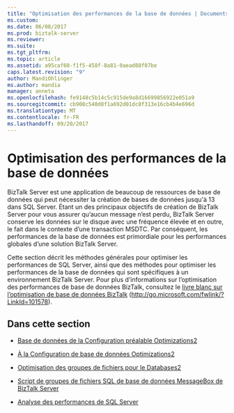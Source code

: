 ```yaml
---
title: "Optimisation des performances de la base de données | Documents Microsoft"
ms.custom: 
ms.date: 06/08/2017
ms.prod: biztalk-server
ms.reviewer: 
ms.suite: 
ms.tgt_pltfrm: 
ms.topic: article
ms.assetid: a95caf60-f1f5-458f-8a81-0aead88f07be
caps.latest.revision: "9"
author: MandiOhlinger
ms.author: mandia
manager: anneta
ms.openlocfilehash: fe9148c5b14c5c915de9a8d16699856922e051a9
ms.sourcegitcommit: cb908c540d8f1a692d01dc8f313e16cb4b4e696d
ms.translationtype: MT
ms.contentlocale: fr-FR
ms.lasthandoff: 09/20/2017
---
```

# <a name="optimizing-database-performance"></a>Optimisation des performances de la base de données
BizTalk Server est une application de beaucoup de ressources de base de données qui peut nécessiter la création de bases de données jusqu'à 13 dans SQL Server. Étant un des principaux objectifs de création de BizTalk Server pour vous assurer qu’aucun message n’est perdu, BizTalk Server conserve les données sur le disque avec une fréquence élevée et en outre, le fait dans le contexte d’une transaction MSDTC. Par conséquent, les performances de la base de données est primordiale pour les performances globales d’une solution BizTalk Server.  
  
 Cette section décrit les méthodes générales pour optimiser les performances de SQL Server, ainsi que des méthodes pour optimiser les performances de la base de données qui sont spécifiques à un environnement BizTalk Server. Pour plus d’informations sur l’optimisation des performances de base de données BizTalk, consultez le [livre blanc sur l’optimisation de base de données BizTalk](http://go.microsoft.com/fwlink/?LinkId=101578) (http://go.microsoft.com/fwlink/?LinkId=101578).  
  
## <a name="in-this-section"></a>Dans cette section  
  
-   [Base de données de la Configuration préalable Optimizations2](../technical-guides/pre-configuration-database-optimizations2.md)  
  
-   [À la Configuration de base de données Optimizations2](../technical-guides/post-configuration-database-optimizations2.md)  
  
-   [Optimisation des groupes de fichiers pour le Databases2](../technical-guides/optimizing-filegroups-for-the-databases2.md)  
  
-   [Script de groupes de fichiers SQL de base de données MessageBox de BizTalk Server](../technical-guides/biztalk-server-messagebox-database-filegroups-sql-script.md)  
  
-   [Analyse des performances de SQL Server](../technical-guides/monitoring-sql-server-performance.md)